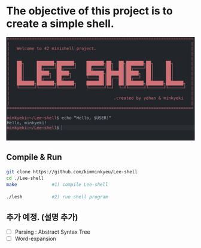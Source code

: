 # The objective of this project is to create a simple shell.

![Untitled](image/Untitled.png)

## Compile & Run

```bash
git clone https://github.com/kimminkyeu/Lee-shell
cd ./Lee-shell  
make             #1) compile Lee-shell

./lesh           #2) run shell program
```

## 추가 예정. (설명 추가)

- [ ]  Parsing : Abstract Syntax Tree
- [ ]  Word-expansion
